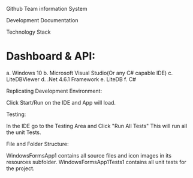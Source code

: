 Github Team information System

Development Documentation

Technology Stack

# Dashboard & API:

a. Windows 10
b. Microsoft Visual Studio(Or any C# capable IDE)
c. LiteDBViewer
d. .Net 4.6.1 Framework
e. LiteDB
f. C#


Replicating Development Environment:

Click Start/Run on the IDE and App will load.

Testing:

In the IDE go to the Testing Area and Click "Run All Tests"
This will run all the unit Tests.

File and Folder Structure:

 

WindowsFormsApp1 contains all source files and icon images in its resources subfolder.
WindowsFormsApp1Tests1 contains all unit tests for the project.